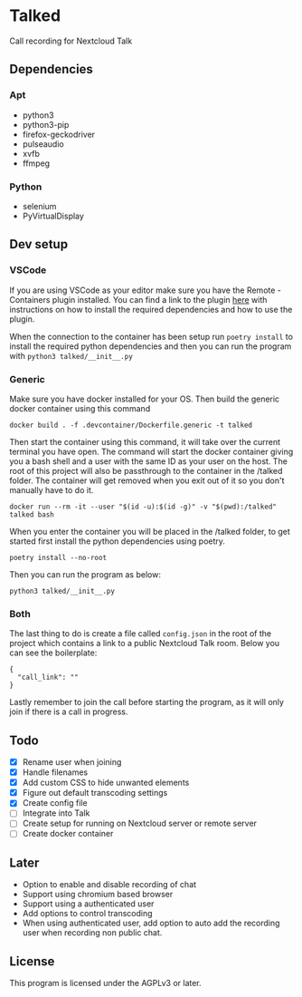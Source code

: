# Talked

Call recording for Nextcloud Talk

## Dependencies

### Apt

* python3
* python3-pip
* firefox-geckodriver
* pulseaudio
* xvfb
* ffmpeg

### Python

* selenium
* PyVirtualDisplay

## Dev setup

### VSCode

If you are using VSCode as your editor make sure you have the Remote - Containers plugin installed. You can find a link to the plugin [here](https://marketplace.visualstudio.com/items?itemName=ms-vscode-remote.remote-containers) with instructions on how to install the required dependencies and how to use the plugin.

When the connection to the container has been setup run `poetry install` to install the required python dependencies and then you can run the program with `python3 talked/__init__.py`

### Generic

Make sure you have docker installed for your OS. Then build the generic docker container using this command
```
docker build . -f .devcontainer/Dockerfile.generic -t talked
```

Then start the container using this command, it will take over the current terminal you have open. The command will start the docker container giving you a bash shell and a user with the same ID as your user on the host. The root of this project will also be passthrough to the container in the /talked folder. The container will get removed when you exit out of it so you don't manually have to do it.
```
docker run --rm -it --user "$(id -u):$(id -g)" -v "$(pwd):/talked" talked bash
```

When you enter the container you will be placed in the /talked folder, to get started first install the python dependencies using poetry.
```
poetry install --no-root
```

Then you can run the program as below:
```
python3 talked/__init__.py
```

### Both

The last thing to do is create a file called `config.json` in the root of the project which contains a link to a public Nextcloud Talk room. Below you can see the boilerplate:
```
{
  "call_link": ""
}
```

Lastly remember to join the call before starting the program, as it will only join if there is a call in progress.

## Todo

- [x] Rename user when joining
- [x] Handle filenames
- [x] Add custom CSS to hide unwanted elements
- [x] Figure out default transcoding settings
- [x] Create config file
- [ ] Integrate into Talk
- [ ] Create setup for running on Nextcloud server or remote server
- [ ] Create docker container

## Later
* Option to enable and disable recording of chat
* Support using chromium based browser
* Support using a authenticated user
* Add options to control transcoding
* When using authenticated user, add option to auto add the recording user when recording non public chat.

## License

This program is licensed under the AGPLv3 or later.
